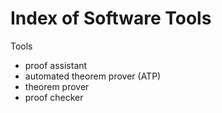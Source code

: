 # Index of Software Tools

Tools
  - proof assistant
  - automated theorem prover (ATP)
  - theorem prover
  - proof checker
